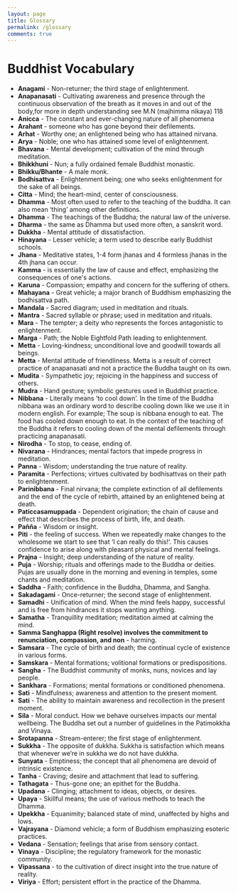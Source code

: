 ```yaml
---
layout: page
title: Glossary
permalink: /glossary
comments: true
---
```


<html>
<head>
<title>Buddhist Vocabulary</title>
</head>
<body>
<h1>Buddhist Vocabulary</h1>
<ul>
<li><strong>Anagami</strong> - Non-returner; the third stage of enlightenment.</li>
<li><strong>Anapanasati</strong> - Cultivating awareness and presence through the continuous observation of the breath as it moves in and out of the body,for more in depth understanding see M.N (majhimma nikaya) 118</li>
<li><strong>Anicca</strong> - The constant and ever-changing nature of all phenomena</li>
<li><strong>Arahant</strong> - someone who has gone beyond their defilements.</li>
<li><strong>Arhat</strong> - Worthy one; an enlightened being who has attained nirvana.</li>
<li><strong>Arya</strong> - Noble; one who has attained some level of enlightenment.</li>
<li><strong>Bhavana</strong> - Mental development; cultivation of the mind through meditation.</li>
<li><strong>Bhikkhuni</strong> - Nun; a fully ordained female Buddhist monastic.</li>
<li><strong>Bhikku/Bhante</strong> - A male monk.</li>
<li><strong>Bodhisattva</strong> - Enlightenment being; one who seeks enlightenment for the sake of all beings.</li>
<li><strong>Citta</strong> - Mind; the heart-mind, center of consciousness.</li>
<li><strong>Dhamma</strong> - Most often used to refer to the teaching of the buddha. It can also mean ‘thing’ among other definitions.</li>
<li><strong>Dhamma</strong> - The teachings of the Buddha; the natural law of the universe.</li>
<li><strong>Dharma</strong> - the same as Dhamma but used more often, a sanskrit word.</li>
<li><strong>Dukkha</strong> - Mental attitude of dissatisfaction.</li>
<li><strong>Hinayana</strong> - Lesser vehicle; a term used to describe early Buddhist schools.</li>
<li><strong>Jhana</strong> - Meditative states, 1-4 form jhanas and 4 formless jhanas in the 4th jhana can occur.</li>
<li><strong>Kamma</strong> - is essentially the law of cause and effect, emphasizing the consequences of one's actions.</li>
<li><strong>Karuna</strong> - Compassion; empathy and concern for the suffering of others.</li>
<li><strong>Mahayana</strong> - Great vehicle; a major branch of Buddhism emphasizing the bodhisattva path.</li>
<li><strong>Mandala</strong> - Sacred diagram; used in meditation and rituals.</li>
<li><strong>Mantra</strong> - Sacred syllable or phrase; used in meditation and rituals.</li>
<li><strong>Mara</strong> - The tempter; a deity who represents the forces antagonistic to enlightenment.</li>
<li><strong>Marga</strong> - Path; the Noble Eightfold Path leading to enlightenment.</li>
<li><strong>Metta</strong> - Loving-kindness; unconditional love and goodwill towards all beings.</li>
<li><strong>Metta</strong> - Mental attitude of friendliness. Metta is a result of correct practice of anapanasati and not a practice the Buddha taught on its own.</li>
<li><strong>Mudita</strong> - Sympathetic joy; rejoicing in the happiness and success of others.</li>
<li><strong>Mudra</strong> - Hand gesture; symbolic gestures used in Buddhist practice.</li>
<li><strong>Nibbana</strong> - Literally means ‘to cool down’. In the time of the Buddha nibbana was an ordinary word to describe cooling down like we use it in modern english. For example; The soup is nibbana enough to eat. The food has cooled down enough to eat. In the context of the teaching of the Buddha it refers to cooling down of the mental defilements through practicing anapanasati.</li>
<li><strong>Nirodha</strong> - To stop, to cease, ending of.</li>
<li><strong>Nivarana</strong> - Hindrances; mental factors that impede progress in meditation.</li>
<li><strong>Panna</strong> - Wisdom; understanding the true nature of reality.</li>
<li><strong>Paramita</strong> - Perfections; virtues cultivated by bodhisattvas on their path to enlightenment.</li>
<li><strong>Parinibbana</strong> - Final nirvana; the complete extinction of all defilements and the end of the cycle of rebirth, attained by an enlightened being at death.</li>
<li><strong>Paticcasamuppada</strong> - Dependent origination; the chain of cause and effect that describes the process of birth, life, and death.</li>
<li><strong>Pañña</strong> - Wisdom or insight.</li>
<li><strong>Piti</strong> - the feeling of success. When we repeatedly make changes to the wholesome we start to see that ‘I can really do this!’. This causes confidence to arise along with pleasant physical and mental feelings.</li>
<li><strong>Prajna</strong> - Insight; deep understanding of the nature of reality.</li>
<li><strong>Puja</strong> - Worship; rituals and offerings made to the Buddha or deities. Pujas are usually done in the morning and evening in temples, some chants and meditation.</li>
<li><strong>Saddha</strong> - Faith; confidence in the Buddha, Dhamma, and Sangha.</li>
<li><strong>Sakadagami</strong> - Once-returner; the second stage of enlightenment.</li>
<li><strong>Samadhi</strong> - Unification of mind. When the mind feels happy, successful and is free from hindrances it stops wanting anything.</li>
<li><strong>Samatha</strong> - Tranquillity meditation; meditation aimed at calming the mind.</li>
<li><strong>Samma Sanghappa (Right resolve) involves the commitment to renunciation, compassion, and non</strong> - harming.</li>
<li><strong>Samsara</strong> - The cycle of birth and death; the continual cycle of existence in various forms.</li>
<li><strong>Samskara</strong> - Mental formations; volitional formations or predispositions.</li>
<li><strong>Sangha</strong> - The Buddhist community of monks, nuns, novices and lay people.</li>
<li><strong>Sankhara</strong> - Formations; mental formations or conditioned phenomena.</li>
<li><strong>Sati</strong> - Mindfulness; awareness and attention to the present moment.</li>
<li><strong>Sati</strong> - The ability to maintain awareness and recollection in the present moment.</li>
<li><strong>Sila</strong> - Moral conduct. How we behave ourselves impacts our mental wellbeing. The Buddha set out a number of guidelines in the Patimokkha and Vinaya.</li>
<li><strong>Srotapanna</strong> - Stream-enterer; the first stage of enlightenment.</li>
<li><strong>Sukkha</strong> - The opposite of dukkha. Sukkha is satisfaction which means that whenever we’re in sukkha we do not have dukkha.</li>
<li><strong>Sunyata</strong> - Emptiness; the concept that all phenomena are devoid of intrinsic existence.</li>
<li><strong>Tanha</strong> - Craving; desire and attachment that lead to suffering.</li>
<li><strong>Tathagata</strong> - Thus-gone one; an epithet for the Buddha.</li>
<li><strong>Upadana</strong> - Clinging; attachment to ideas, objects, or desires.</li>
<li><strong>Upaya</strong> - Skillful means; the use of various methods to teach the Dhamma.</li>
<li><strong>Upekkha</strong> - Equanimity; balanced state of mind, unaffected by highs and lows.</li>
<li><strong>Vajrayana</strong> - Diamond vehicle; a form of Buddhism emphasizing esoteric practices.</li>
<li><strong>Vedana</strong> - Sensation; feelings that arise from sensory contact.</li>
<li><strong>Vinaya</strong> - Discipline; the regulatory framework for the monastic community.</li>
<li><strong>Vipassana</strong> - to the cultivation of direct insight into the true nature of reality.</li>
<li><strong>Viriya</strong> - Effort; persistent effort in the practice of the Dhamma.</li>
      </ul>
    </body>